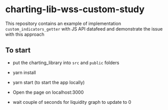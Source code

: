 # charting-lib-wss-custom-study

This repository contains an example of implementation `custom_indicators_getter` with JS API datafeed and demonstrate the issue with this approach

## To start

- put the charting_library into `src` and `public` folders
- yarn install
- yarn start (to start the app locally)
- Open the page on localhost:3000

- wait couple of seconds for liquidity graph to update to 0
